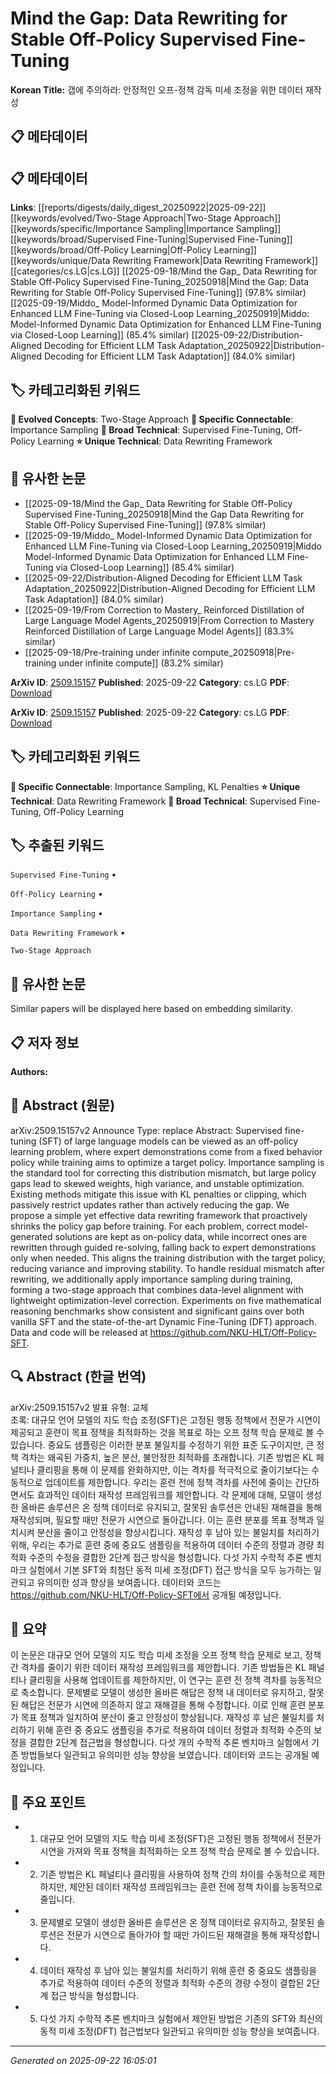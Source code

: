 # Mind the Gap: Data Rewriting for Stable Off-Policy Supervised Fine-Tuning

**Korean Title:** 갭에 주의하라: 안정적인 오프-정책 감독 미세 조정을 위한 데이터 재작성

## 📋 메타데이터

## 📋 메타데이터

**Links**: [[reports/digests/daily_digest_20250922|2025-09-22]] [[keywords/evolved/Two-Stage Approach|Two-Stage Approach]] [[keywords/specific/Importance Sampling|Importance Sampling]] [[keywords/broad/Supervised Fine-Tuning|Supervised Fine-Tuning]] [[keywords/broad/Off-Policy Learning|Off-Policy Learning]] [[keywords/unique/Data Rewriting Framework|Data Rewriting Framework]] [[categories/cs.LG|cs.LG]] [[2025-09-18/Mind the Gap_ Data Rewriting for Stable Off-Policy Supervised Fine-Tuning_20250918|Mind the Gap: Data Rewriting for Stable Off-Policy Supervised Fine-Tuning]] (97.8% similar) [[2025-09-19/Middo_ Model-Informed Dynamic Data Optimization for Enhanced LLM Fine-Tuning via Closed-Loop Learning_20250919|Middo: Model-Informed Dynamic Data Optimization for Enhanced LLM Fine-Tuning via Closed-Loop Learning]] (85.4% similar) [[2025-09-22/Distribution-Aligned Decoding for Efficient LLM Task Adaptation_20250922|Distribution-Aligned Decoding for Efficient LLM Task Adaptation]] (84.0% similar)

## 🏷️ 카테고리화된 키워드
**🚀 Evolved Concepts**: Two-Stage Approach
**🔗 Specific Connectable**: Importance Sampling
**🔬 Broad Technical**: Supervised Fine-Tuning, Off-Policy Learning
**⭐ Unique Technical**: Data Rewriting Framework
## 🔗 유사한 논문
- [[2025-09-18/Mind the Gap_ Data Rewriting for Stable Off-Policy Supervised Fine-Tuning_20250918|Mind the Gap Data Rewriting for Stable Off-Policy Supervised Fine-Tuning]] (97.8% similar)
- [[2025-09-19/Middo_ Model-Informed Dynamic Data Optimization for Enhanced LLM Fine-Tuning via Closed-Loop Learning_20250919|Middo Model-Informed Dynamic Data Optimization for Enhanced LLM Fine-Tuning via Closed-Loop Learning]] (85.4% similar)
- [[2025-09-22/Distribution-Aligned Decoding for Efficient LLM Task Adaptation_20250922|Distribution-Aligned Decoding for Efficient LLM Task Adaptation]] (84.0% similar)
- [[2025-09-19/From Correction to Mastery_ Reinforced Distillation of Large Language Model Agents_20250919|From Correction to Mastery Reinforced Distillation of Large Language Model Agents]] (83.3% similar)
- [[2025-09-18/Pre-training under infinite compute_20250918|Pre-training under infinite compute]] (83.2% similar)


**ArXiv ID**: [2509.15157](https://arxiv.org/abs/2509.15157)
**Published**: 2025-09-22
**Category**: cs.LG
**PDF**: [Download](https://arxiv.org/pdf/2509.15157.pdf)


**ArXiv ID**: [2509.15157](https://arxiv.org/abs/2509.15157)
**Published**: 2025-09-22
**Category**: cs.LG
**PDF**: [Download](https://arxiv.org/pdf/2509.15157.pdf)

## 🏷️ 카테고리화된 키워드
**🔗 Specific Connectable**: Importance Sampling, KL Penalties
**⭐ Unique Technical**: Data Rewriting Framework
**🔬 Broad Technical**: Supervised Fine-Tuning, Off-Policy Learning

## 🏷️ 추출된 키워드



`Supervised Fine-Tuning` • 

`Off-Policy Learning` • 

`Importance Sampling` • 

`Data Rewriting Framework` • 

`Two-Stage Approach`



## 🔗 유사한 논문

Similar papers will be displayed here based on embedding similarity.

## 📋 저자 정보

**Authors:** 

## 📄 Abstract (원문)

arXiv:2509.15157v2 Announce Type: replace 
Abstract: Supervised fine-tuning (SFT) of large language models can be viewed as an off-policy learning problem, where expert demonstrations come from a fixed behavior policy while training aims to optimize a target policy. Importance sampling is the standard tool for correcting this distribution mismatch, but large policy gaps lead to skewed weights, high variance, and unstable optimization. Existing methods mitigate this issue with KL penalties or clipping, which passively restrict updates rather than actively reducing the gap. We propose a simple yet effective data rewriting framework that proactively shrinks the policy gap before training. For each problem, correct model-generated solutions are kept as on-policy data, while incorrect ones are rewritten through guided re-solving, falling back to expert demonstrations only when needed. This aligns the training distribution with the target policy, reducing variance and improving stability. To handle residual mismatch after rewriting, we additionally apply importance sampling during training, forming a two-stage approach that combines data-level alignment with lightweight optimization-level correction. Experiments on five mathematical reasoning benchmarks show consistent and significant gains over both vanilla SFT and the state-of-the-art Dynamic Fine-Tuning (DFT) approach. Data and code will be released at https://github.com/NKU-HLT/Off-Policy-SFT.

## 🔍 Abstract (한글 번역)

arXiv:2509.15157v2 발표 유형: 교체  
초록: 대규모 언어 모델의 지도 학습 조정(SFT)은 고정된 행동 정책에서 전문가 시연이 제공되고 훈련이 목표 정책을 최적화하는 것을 목표로 하는 오프 정책 학습 문제로 볼 수 있습니다. 중요도 샘플링은 이러한 분포 불일치를 수정하기 위한 표준 도구이지만, 큰 정책 격차는 왜곡된 가중치, 높은 분산, 불안정한 최적화를 초래합니다. 기존 방법은 KL 페널티나 클리핑을 통해 이 문제를 완화하지만, 이는 격차를 적극적으로 줄이기보다는 수동적으로 업데이트를 제한합니다. 우리는 훈련 전에 정책 격차를 사전에 줄이는 간단하면서도 효과적인 데이터 재작성 프레임워크를 제안합니다. 각 문제에 대해, 모델이 생성한 올바른 솔루션은 온 정책 데이터로 유지되고, 잘못된 솔루션은 안내된 재해결을 통해 재작성되며, 필요할 때만 전문가 시연으로 돌아갑니다. 이는 훈련 분포를 목표 정책과 일치시켜 분산을 줄이고 안정성을 향상시킵니다. 재작성 후 남아 있는 불일치를 처리하기 위해, 우리는 추가로 훈련 중에 중요도 샘플링을 적용하여 데이터 수준의 정렬과 경량 최적화 수준의 수정을 결합한 2단계 접근 방식을 형성합니다. 다섯 가지 수학적 추론 벤치마크 실험에서 기본 SFT와 최첨단 동적 미세 조정(DFT) 접근 방식을 모두 능가하는 일관되고 유의미한 성과 향상을 보여줍니다. 데이터와 코드는 https://github.com/NKU-HLT/Off-Policy-SFT에서 공개될 예정입니다.

## 📝 요약

이 논문은 대규모 언어 모델의 지도 학습 미세 조정을 오프 정책 학습 문제로 보고, 정책 간 격차를 줄이기 위한 데이터 재작성 프레임워크를 제안합니다. 기존 방법들은 KL 패널티나 클리핑을 사용해 업데이트를 제한하지만, 이 연구는 훈련 전 정책 격차를 능동적으로 축소합니다. 문제별로 모델이 생성한 올바른 해답은 정책 내 데이터로 유지하고, 잘못된 해답은 전문가 시연에 의존하지 않고 재해결을 통해 수정합니다. 이로 인해 훈련 분포가 목표 정책과 일치하여 분산이 줄고 안정성이 향상됩니다. 재작성 후 남은 불일치를 처리하기 위해 훈련 중 중요도 샘플링을 추가로 적용하여 데이터 정렬과 최적화 수준의 보정을 결합한 2단계 접근법을 형성합니다. 다섯 개의 수학적 추론 벤치마크 실험에서 기존 방법들보다 일관되고 유의미한 성능 향상을 보였습니다. 데이터와 코드는 공개될 예정입니다.

## 🎯 주요 포인트


- 1. 대규모 언어 모델의 지도 학습 미세 조정(SFT)은 고정된 행동 정책에서 전문가 시연을 가져와 목표 정책을 최적화하는 오프 정책 학습 문제로 볼 수 있습니다.

- 2. 기존 방법은 KL 페널티나 클리핑을 사용하여 정책 간의 차이를 수동적으로 제한하지만, 제안된 데이터 재작성 프레임워크는 훈련 전에 정책 차이를 능동적으로 줄입니다.

- 3. 문제별로 모델이 생성한 올바른 솔루션은 온 정책 데이터로 유지하고, 잘못된 솔루션은 전문가 시연으로 돌아가야 할 때만 가이드된 재해결을 통해 재작성합니다.

- 4. 데이터 재작성 후 남아 있는 불일치를 처리하기 위해 훈련 중 중요도 샘플링을 추가로 적용하여 데이터 수준의 정렬과 최적화 수준의 경량 수정이 결합된 2단계 접근 방식을 형성합니다.

- 5. 다섯 가지 수학적 추론 벤치마크 실험에서 제안된 방법은 기존의 SFT와 최신의 동적 미세 조정(DFT) 접근법보다 일관되고 유의미한 성능 향상을 보여줍니다.


---

*Generated on 2025-09-22 16:05:01*